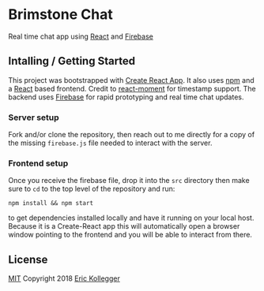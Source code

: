 # Brimstone Chat

Real time chat app using [React](https://reactjs.org/) and [Firebase](https://firebase.google.com/)

## Intalling / Getting Started

This project was bootstrapped with [Create React App](https://github.com/facebook/create-react-app). It also uses [npm](https://www.npmjs.com/) and a [React](https://reactjs.org/) based frontend. Credit to [react-moment](https://www.npmjs.com/package/react-moment) for timestamp support. The backend uses [Firebase](https://firebase.google.com/) for rapid prototyping and real time chat updates.

### Server setup

Fork and/or clone the repository, then reach out to me directly for a copy of the missing `firebase.js` file needed to interact with the server.

### Frontend setup

Once you receive the firebase file, drop it into the `src` directory then make sure to `cd` to the top level of the repository and run:
```
npm install && npm start
```
to get dependencies installed locally and have it running on your local host. Because it is a Create-React app this will automatically open a browser window pointing to the frontend and you will be able to interact from there.

## License

[MIT](https://oss.ninja/mit?organization=Eric%20Kollegger) Copyright 2018 [Eric Kollegger](https://github.com/MinimalGhost)
